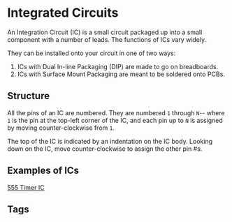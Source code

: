 # Integrated Circuits 

An Integration Circuit (IC) is a small circuit packaged up into a small component with a number of leads. The functions of ICs vary widely.  

They can be installed onto your circuit in one of two ways:  
1. ICs with Dual In-line Packaging (DIP) are made to go on breadboards.   
2. ICs with Surface Mount Packaging are meant to be soldered onto PCBs.  

## Structure
All the pins of an IC are numbered. They are numbered `1` through `N`-- where `1` is the pin at the top-left corner of the IC, and each pin up to `N` is assigned by moving counter-clockwise from `1`.  

The top of the IC is indicated by an indentation on the IC body. Looking down on the IC, move counter-clockwise to assign the other pin #s.  

## Examples of ICs
[555 Timer IC](../202305121829)

## Tags
